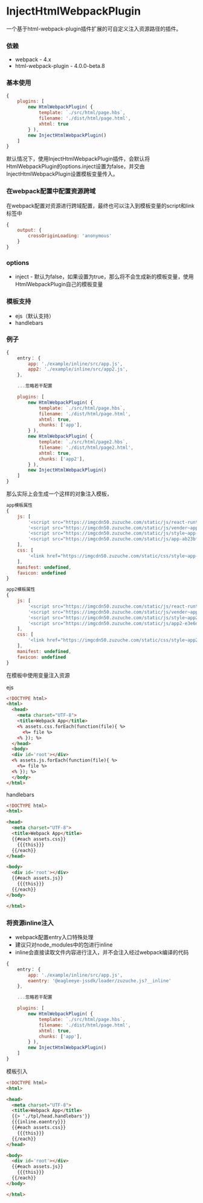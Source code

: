 # InjectHtmlWebpackPlugin

一个基于html-webpack-plugin插件扩展的可自定义注入资源路径的插件。

### 依赖
- webpack - 4.x
- html-webpack-plugin - 4.0.0-beta.8

### 基本使用

```JavaScript
{
    plugins: [
        new HtmlWebpackPlugin( {
            template: `./src/html/page.hbs`,
            filename: './dist/html/page.html',
            xhtml: true
        } ),
        new InjectHtmlWebpackPlugin()
    ]
}
```

默认情况下，使用InjectHtmlWebpackPlugin插件，会默认将HtmlWebpackPlugin的options.inject设置为false，并交由InjectHtmlWebpackPlugin设置模板变量传入。

### 在webpack配置中配置资源跨域

在webpack配置对资源进行跨域配置，最终也可以注入到模板变量的script和link标签中
```JavaScript
{
    output: {
        crossOriginLoading: 'anonymous'
    }
}
```

### options
- inject - 默认为false，如果设置为true，那么将不会生成新的模板变量，使用HtmlWebpackPlugin自己的模板变量

### 模板支持
- ejs（默认支持）
- handlebars

### 例子

```JavaScript
{
    entry： {
        app: './example/inline/src/app.js',
        app2: './example/inline/src/app2.js',
    },

    ...忽略若干配置

    plugins: [
        new HtmlWebpackPlugin( {
            template: `./src/html/page.hbs`,
            filename: './dist/html/page.html',
            xhtml: true,
            chunks: ['app'],
        } ),
        new HtmlWebpackPlugin( {
            template: `./src/html/page2.hbs`,
            filename: './dist/html/page2.html',
            xhtml: true,
            chunks: ['app2'],
        } ),
        new InjectHtmlWebpackPlugin()
    ]
}
```

那么实际上会生成一个这样的对象注入模板，

```JavaScript
app模板属性
{ 
    js: [ 
        '<script src="https://imgcdn50.zuzuche.com/static/js/react-runtime-f6f38831f74b9a7f3775.js" crossorigin="anonymous"></script>',
        '<script src="https://imgcdn50.zuzuche.com/static/js/vender~app~app2-b0e019ca74a52cfa7c7f.js" crossorigin="anonymous"></script>',
        '<script src="https://imgcdn50.zuzuche.com/static/js/style~app-6ca9de33c0d05e1f278d.js" crossorigin="anonymous"></script>',
        '<script src="https://imgcdn50.zuzuche.com/static/js/app-ab23bfa0dea17ff99171.js" crossorigin="anonymous"></script>' 
    ],
    css: [ 
        '<link href="https://imgcdn50.zuzuche.com/static/css/style~app-752d171e573587446e3b.css" rel="stylesheet" crossorigin="anonymous"/>' 
    ],
    manifest: undefined,
    favicon: undefined 
}

app2模板属性
{ 
    js: [ 
        '<script src="https://imgcdn50.zuzuche.com/static/js/react-runtime-f6f38831f74b9a7f3775.js" crossorigin="anonymous"></script>',
        '<script src="https://imgcdn50.zuzuche.com/static/js/vender~app~app2-b0e019ca74a52cfa7c7f.js" crossorigin="anonymous"></script>',
        '<script src="https://imgcdn50.zuzuche.com/static/js/style~app2-cd35f66a9ad216025fc5.js" crossorigin="anonymous"></script>',
        '<script src="https://imgcdn50.zuzuche.com/static/js/app2-e3e6d564b273b5f42b43.js" crossorigin="anonymous"></script>'
    ],
    css: [ 
        '<link href="https://imgcdn50.zuzuche.com/static/css/style~app2-f0d566be024b468994ec.css" rel="stylesheet" crossorigin="anonymous"/>'
    ],
    manifest: undefined,
    favicon: undefined 
}
```

在模板中使用变量注入资源

ejs
```html
<!DOCTYPE html>
<html>
  <head>
    <meta charset="UTF-8">
    <title>Webpack App</title>
    <% assets.css.forEach(function(file){ %>
      <%= file %>
    <% }); %>
  </head>
  <body>
  <div id='root'></div>
  <% assets.js.forEach(function(file){ %>
    <%= file %>
  <% }); %>
  </body>
</html>
```

handlebars
```html
<!DOCTYPE html>
<html>

<head>
  <meta charset="UTF-8">
  <title>Webpack App</title>
  {{#each assets.css}}
    {{{this}}}
  {{/each}}
</head>

<body>
  <div id='root'></div>
  {{#each assets.js}}
    {{{this}}}
  {{/each}}
</body>

</html>
```

### 将资源inline注入
 - webpack配置entry入口特殊处理
 - 建议只对node_modules中的包进行inline
 - inline会直接读取文件内容进行注入，并不会注入经过webpack编译的代码

```JavaScript
{
    entry： {
        app: './example/inline/src/app.js',
        eaentry: '@eagleeye-jssdk/loader/zuzuche.js?__inline'
    },

    ...忽略若干配置

    plugins: [
        new HtmlWebpackPlugin( {
            template: `./src/html/page.hbs`,
            filename: './dist/html/page.html',
            xhtml: true,
            chunks: ['app'],
        } ),
        new InjectHtmlWebpackPlugin()
    ]
}
```
模板引入

```html
<!DOCTYPE html>
<html>

<head>
  <meta charset="UTF-8">
  <title>Webpack App</title>
  {{> './tpl/head.handlebars'}}
  {{{inline.eaentry}}}
  {{#each assets.css}}
    {{{this}}}
  {{/each}}
</head>

<body>
  <div id='root'></div>
  {{#each assets.js}}
    {{{this}}}
  {{/each}}
</body>

</html>
```